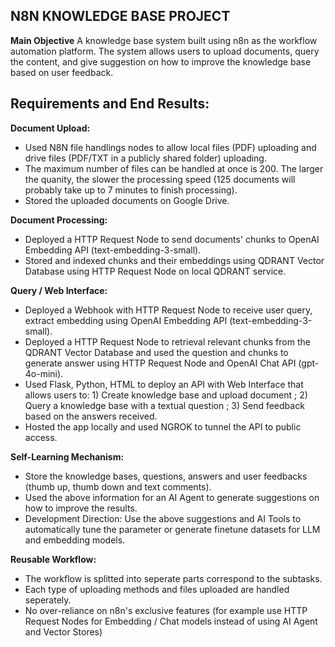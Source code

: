 ## N8N KNOWLEDGE BASE PROJECT

**Main Objective**
A knowledge base system built using n8n as the workflow automation platform. 
The system allows users to upload documents, query the content, and give suggestion on how to improve the knowledge base based on user feedback.


## Requirements and End Results:

**Document Upload:**
- Used N8N file handlings nodes to allow local files (PDF) uploading and drive files (PDF/TXT in a publicly shared folder) uploading.
- The maximum number of files can be handled at once is 200. The larger the quanity, the slower the processing speed (125 documents will probably take up to 7 minutes to finish processing).
- Stored the uploaded documents on Google Drive.


**Document Processing:**
- Deployed a HTTP Request Node to send documents' chunks to OpenAI Embedding API (text-embedding-3-small).
- Stored and indexed chunks and their embeddings using QDRANT Vector Database using HTTP Request Node on local QDRANT service.


**Query / Web Interface:**
- Deployed a Webhook with HTTP Request Node to receive user query, extract embedding using OpenAI Embedding API (text-embedding-3-small).
- Deployed a HTTP Request Node to retrieval relevant chunks from the QDRANT Vector Database and used the question and chunks to generate answer using HTTP Request Node and OpenAI Chat API (gpt-4o-mini).
- Used Flask, Python, HTML to deploy an API with Web Interface that allows users to: 1) Create knowledge base and upload document ; 2) Query a knowledge base with a textual question ; 3) Send feedback based on the answers received.
- Hosted the app locally and used NGROK to tunnel the API to public access.


**Self-Learning Mechanism:**
- Store the knowledge bases, questions, answers and user feedbacks (thumb up, thumb down and text comments).
- Used the above information for an AI Agent to generate suggestions on how to improve the results.
- Development Direction: Use the above suggestions and AI Tools to automatically tune the parameter or generate finetune datasets for LLM and embedding models.


**Reusable Workflow:**
- The workflow is splitted into seperate parts correspond to the subtasks.
- Each type of uploading methods and files uploaded are handled seperately.
- No over-reliance on n8n's exclusive features (for example use HTTP Request Nodes for Embedding / Chat models instead of using AI Agent and Vector Stores)



